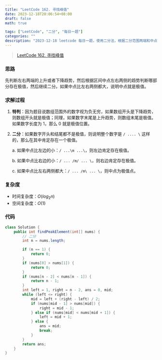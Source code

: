 ```yaml
---
title: "LeetCode 162. 寻找峰值"
date: 2023-12-18T20:06:54+08:00
draft: false
math: true

tags: ["LeetCode", "二分", "每日一题"]
categories: ""
description: "2023-12-18 leetcode 每日一题，使用二分法，根据二分范围两端和中点的上升或下降趋势，来判断那个部分是存在极值的，然后向那个方向继续二分。"
---
```


> [LeetCode 162. 寻找峰值](https://leetcode.cn/problems/find-peak-element/)

### 思路

先判断左右两端的上升或者下降趋势，然后根据区间中点左右两侧的趋势判断哪部分存在极值，然后继续二分。如果中点比左右两侧都大，说明中点就是极值。

### 求解过程

1. **特判**：因为题目说数组范围外的数字视为负无穷，如果数组开头是下降趋势，则数组开头就是极值；同理，如果数字末尾是上升趋势，则数组末尾是极值。如果数字长度为 1，那么 0 就是极值位置。

2. **二分**：如果数字开头和结尾都不是极值，则说明整个数字是 `/ .... \` 这样的，那么在其中肯定存在一个极值。

    a. 如果中点比左边的小：`/ ...\m ...\`，则左边肯定存在极值。

    b. 如果中点比右边的小：`/ ... /m/ ... \`，则右边肯定存在极值。

    c. 如果中点比左右两侧都大：`/ ... /m\ ... \`，则中点为极值点。

### 复杂度

- 时间复杂度：$O(log_2n)$
- 空间复杂度：$O(1)$

### 代码

```java
class Solution {
    public int findPeakElement(int[] nums) {
        // 二分
        int n = nums.length;

        if (n == 1) {
            return 0;
        }
        if (nums[0] > nums[1]) {
            return 0;
        }
        if (nums[n - 2] < nums[n - 1]) {
            return n - 1;
        }
        int left = 1, right = n - 2, ans = 0, mid;
        while (left <= right) {
            mid = left + (right - left) / 2;
            if (nums[mid - 1] > nums[mid]) {
                right = mid - 1;
            } else if (nums[mid] < nums[mid + 1]) {
                left = mid + 1;
            } else {
                ans = mid;
                break;
            }
        }
        return ans;
    }
}
```